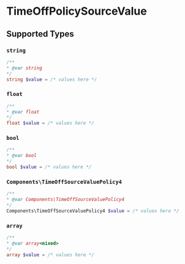 # TimeOffPolicySourceValue


## Supported Types

### `string`

```php
/**
* @var string
*/
string $value = /* values here */
```

### `float`

```php
/**
* @var float
*/
float $value = /* values here */
```

### `bool`

```php
/**
* @var bool
*/
bool $value = /* values here */
```

### `Components\TimeOffSourceValuePolicy4`

```php
/**
* @var Components\TimeOffSourceValuePolicy4
*/
Components\TimeOffSourceValuePolicy4 $value = /* values here */
```

### `array`

```php
/**
* @var array<mixed>
*/
array $value = /* values here */
```

